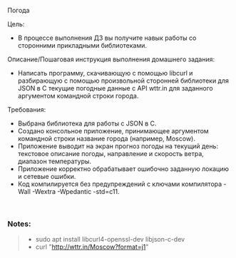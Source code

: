 Погода

Цель:
- В процессе выполнения ДЗ вы получите навык работы со сторонними прикладными библиотеками.

Описание/Пошаговая инструкция выполнения домашнего задания:
- Написать программу, скачивающую с помощью libcurl и разбирающую с помощью произвольной сторонней библиотеки для JSON в C текущие погодные данные с API wttr.in для заданного аргументом командной строки города.

Требования:
- Выбрана библиотека для работы с JSON в C.
- Создано консольное приложение, принимающее аргументом командной строки название города (например, Moscow).
- Приложение выводит на экран прогноз погоды на текущий день: текстовое описание погоды, направление и скорость ветра, диапазон температуры.
- Приложение корректно обрабатывает ошибочно заданную локацию и сетевые ошибки.
- Код компилируется без предупреждений с ключами компилятора -Wall -Wextra -Wpedantic -std=c11.

</br>

### Notes:
> - sudo apt install libcurl4-openssl-dev libjson-c-dev
> - curl "http://wttr.in/Moscow?format=j1"
